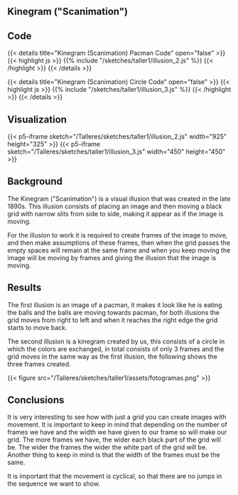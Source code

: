 ## Kinegram ("Scanimation")

## Code

{{< details title="Kinegram (Scanimation) Pacman Code" open="false" >}}
{{< highlight js >}}
{{% include "/sketches/taller1/illusion_2.js" %}}
{{< /highlight >}}
{{< /details >}}

{{< details title="Kinegram (Scanimation) Circle Code" open="false" >}}
{{< highlight js >}}
{{% include "/sketches/taller1/illusion_3.js" %}}
{{< /highlight >}}
{{< /details >}}

## Visualization

{{< p5-iframe sketch="/Talleres/sketches/taller1/illusion_2.js" width="925" height="325" >}}
{{< p5-iframe sketch="/Talleres/sketches/taller1/illusion_3.js" width="450" height="450" >}}

## Background

The Kinegram ("Scanimation") is a visual illusion that was created in the late 1890s. This illusion consists of placing an image and then moving a black grid with narrow slits from side to side, making it appear as if the image is moving.

For the illusion to work it is required to create frames of the image to move, and then make assumptions of these frames, then when the grid passes the empty spaces will remain at the same frame and when you keep moving the image will be moving by frames and giving the illusion that the image is moving.

## Results

The first illusion is an image of a pacman, it makes it look like he is eating the balls and the balls are moving towards pacman, for both illusions the grid moves from right to left and when it reaches the right edge the grid starts to move back.

The second illusion is a kinegram created by us, this consists of a circle in which the colors are exchanged, in total consists of only 3 frames and the grid moves in the same way as the first illusion, the following shows the three frames created.

{{< figure src="/Talleres/sketches/taller1/assets/fotogramas.png" >}}

## Conclusions

It is very interesting to see how with just a grid you can create images with movement. It is important to keep in mind that depending on the number of frames we have and the width we have given to our frame so will make our grid. The more frames we have, the wider each black part of the grid will be. The wider the frames the wider the white part of the grid will be. Another thing to keep in mind is that the width of the frames must be the same.

It is important that the movement is cyclical, so that there are no jumps in the sequence we want to show.
